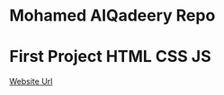 # Mohamed AlQadeery Repo

# First Project HTML CSS JS
[Website Url](https://sd-0224.github.io/Mohammad-AlQadiry/mohamed-alqadeery-project1/index.html)

